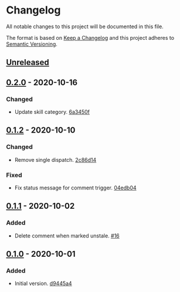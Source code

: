 # Changelog

All notable changes to this project will be documented in this file.

The format is based on [Keep a Changelog](http://keepachangelog.com/)
and this project adheres to [Semantic Versioning](http://semver.org/).

## [Unreleased](https://github.com/atomist-skills/github-stale-issue-skill/compare/0.2.0...HEAD)

## [0.2.0](https://github.com/atomist-skills/github-stale-issue-skill/compare/0.1.2...0.2.0) - 2020-10-16

### Changed

-   Update skill category. [6a3450f](https://github.com/atomist-skills/github-stale-issue-skill/commit/6a3450f142b5bf69c54d0829e6d504a63c724379)

## [0.1.2](https://github.com/atomist-skills/github-stale-issue-skill/compare/0.1.1...0.1.2) - 2020-10-10

### Changed

-   Remove single dispatch. [2c86d14](https://github.com/atomist-skills/github-stale-issue-skill/commit/2c86d1440c8a1b3d2f750892cd6839dc2535020b)

### Fixed

-   Fix status message for comment trigger. [04edb04](https://github.com/atomist-skills/github-stale-issue-skill/commit/04edb04f55f4b7ca0376a859f9b2c06457b86629)

## [0.1.1](https://github.com/atomist-skills/github-stale-issue-skill/compare/0.1.0...0.1.1) - 2020-10-02

### Added

-   Delete comment when marked unstale. [#16](https://github.com/atomist-skills/github-stale-issue-skill/issues/16)

## [0.1.0](https://github.com/atomist-skills/github-stale-issue-skill/tree/0.1.0) - 2020-10-01

### Added

-   Initial version. [d9445a4](https://github.com/atomist-skills/github-stale-issue-skill/commit/d9445a4e71d782c90be2e981e11fbe5af09c5937)
